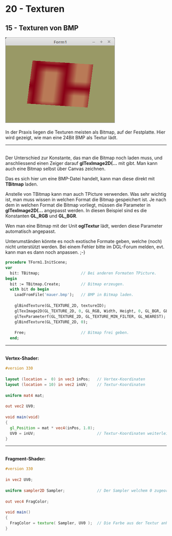 # 20 - Texturen
## 15 - Texturen von BMP

<img src="image.png" alt="Selfhtml"><br><br>
In der Praxis liegen die Texturen meisten als Bitmap, auf der Festplatte.
Hier wird gezeigt, wie man eine 24Bit BMP als Textur lädt.
<hr><br>
Der Unterschied zur Konstante, das man die Bitmap noch laden muss, und anschliessend einen Zeiger darauf <b>glTexImage2D(...</b> mit gibt.
Man kann auch eine Bitmap selbst über Canvas zeichnen.

Das es sich hier um eine BMP-Datei handelt, kann man diese direkt mit <b>TBitmap</b> laden.

Anstelle von TBitmap kann man auch TPicture verwenden. Was sehr wichtig ist, man muss wissen in welchen Format die Bitmap gespeichert ist.
Je nach dem in welchen Format die Bitmap vorliegt, müssen die Parameter in <b>glTexImage2D(...</b> angepasst werden.
In diesen Beispiel sind es die Konstanten <b>GL_RGB</b> und <b>GL_BGR</b>.

Wen man eine Bitmap mit der Unit <b>oglTextur</b> lädt, werden diese Parameter automatisch angepasst.

Unterumständen könnte es noch exotische Formate geben, welche (noch) nicht unterstützt werden.
Bei einem Fehler bitte im DGL-Forum melden, evt. kann man es dann noch anpassen. ;-)

```pascal
procedure TForm1.InitScene;
var
  bit: TBitmap;                  // Bei anderen Formaten TPicture.
begin
  bit := TBitmap.Create;         // Bitmap erzeugen.
  with bit do begin
    LoadFromFile('mauer.bmp');   // BMP in Bitmap laden.

    glBindTexture(GL_TEXTURE_2D, textureID);
    glTexImage2D(GL_TEXTURE_2D, 0, GL_RGB, Width, Height, 0, GL_BGR, GL_UNSIGNED_BYTE, RawImage.Data); // Zeiger auf Bitmap übergeben.
    glTexParameterf(GL_TEXTURE_2D, GL_TEXTURE_MIN_FILTER, GL_NEAREST);
    glBindTexture(GL_TEXTURE_2D, 0);

    Free;                        // Bitmap frei geben.
  end;
```

<hr><br>
<b>Vertex-Shader:</b>

```glsl
#version 330

layout (location =  0) in vec3 inPos;   // Vertex-Koordinaten
layout (location = 10) in vec2 inUV;    // Textur-Koordinaten

uniform mat4 mat;

out vec2 UV0;

void main(void)
{
  gl_Position = mat * vec4(inPos, 1.0);
  UV0 = inUV;                           // Textur-Koordinaten weiterleiten.
}

```

<hr><br>
<b>Fragment-Shader:</b>

```glsl
#version 330

in vec2 UV0;

uniform sampler2D Sampler;              // Der Sampler welchem 0 zugeordnet wird.

out vec4 FragColor;

void main()
{
  FragColor = texture( Sampler, UV0 );  // Die Farbe aus der Textur anhand der Koordinten auslesen.
}

```



